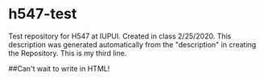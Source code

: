 # h547-test
Test repository for H547 at IUPUI. Created in class 2/25/2020. This description was generated automatically from the "description" in creating the Repository.
This is my third line.

##Can't wait to write in HTML!
